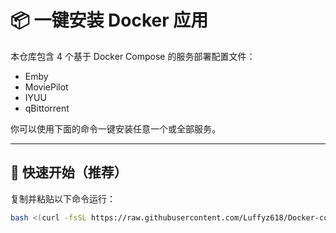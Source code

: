 # 📦 一键安装 Docker 应用

本仓库包含 4 个基于 Docker Compose 的服务部署配置文件：

- Emby
- MoviePilot
- IYUU
- qBittorrent

你可以使用下面的命令一键安装任意一个或全部服务。

---

## 🚀 快速开始（推荐）

复制并粘贴以下命令运行：

```bash
bash <(curl -fsSL https://raw.githubusercontent.com/Luffyz618/Docker-compose/main/install.sh)

